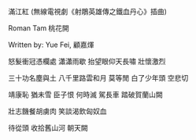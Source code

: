 
滿江紅 (無線電視劇《射鵰英雄傳之鐵血丹心》插曲)

Roman Tam  桃花開

Written by: Yue Fei, 顧嘉煇  

怒髮衝冠憑欄處
瀟瀟雨歇
抬望眼仰天長嘯
壯懷激烈

三十功名塵與土
八千里路雲和月
莫等閒
白了少年頭
空悲切

靖康恥
猶未雪
臣子恨
何時滅
駕長車
踏破賀蘭山闕

壯志饑餐胡虜肉
笑談渴飲匈奴血

待從頭
收拾舊山河
朝天闕



